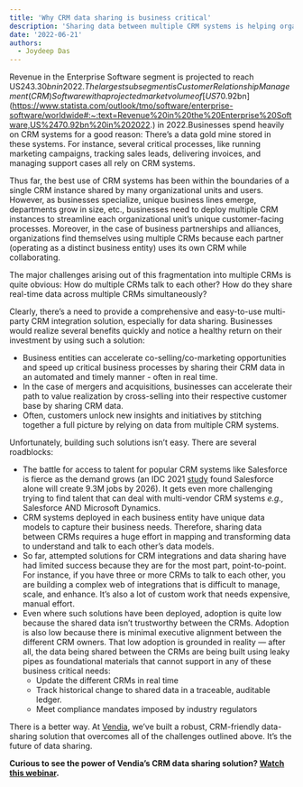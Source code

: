 ```yaml
---
title: 'Why CRM data sharing is business critical'
description: 'Sharing data between multiple CRM systems is helping organizations realize superior business outcomes, more so with the availability of robust multi-party CRM data sharing solutions.'
date: '2022-06-21'
authors:
  - Joydeep Das
---
```



Revenue in the Enterprise Software segment is projected to reach US$243.30bn in 2022. The largest sub segment is Customer Relationship Management (CRM) Software with a projected market volume of [US$70.92bn](https://www.statista.com/outlook/tmo/software/enterprise-software/worldwide#:~:text=Revenue%20in%20the%20Enterprise%20Software,US%2470.92bn%20in%202022.) in 2022.Businesses spend heavily on CRM systems for a good reason: There’s a data gold mine stored in these systems. For instance, several critical processes, like running marketing campaigns, tracking sales leads, delivering invoices, and managing support cases all rely on CRM systems.

Thus far, the best use of CRM systems has been within the boundaries of a single CRM instance shared by many organizational units and users. However, as businesses specialize,  unique business lines emerge, departments grow in size, etc., businesses need to deploy multiple CRM instances to streamline each organizational unit’s unique customer-facing processes. Moreover, in the case of business partnerships and alliances, organizations find themselves using  multiple CRMs because each partner (operating as a distinct business entity) uses its own CRM while collaborating. 

The major challenges arising out of this fragmentation into multiple CRMs is quite obvious: How do multiple CRMs talk to each other? How do they share real-time data across multiple CRMs simultaneously? 

Clearly, there’s a need to provide a comprehensive and easy-to-use multi-party CRM integration solution, especially for data sharing. Businesses would realize several benefits quickly and notice a healthy return on their investment by using such a solution:



* Business entities can accelerate co-selling/co-marketing opportunities and speed up critical business processes by sharing their CRM data in an automated and timely manner - often in real time.
* In the case of mergers and acquisitions, businesses can accelerate their path to value realization by cross-selling into their respective customer base by sharing CRM data.
* Often, customers unlock new insights and initiatives by stitching together a full picture by relying on data from multiple CRM systems. 

Unfortunately, building such solutions isn’t easy. There are several roadblocks:



* The battle for access to talent for popular CRM systems like Salesforce is fierce as the demand grows (an IDC 2021 [study](https://www.salesforce.com/news/press-releases/2021/09/20/idc-salesforce-economy-2021/) found Salesforce alone will create 9.3M jobs by 2026). It gets even more challenging trying to find talent that can deal with multi-vendor CRM systems _e.g.,_ Salesforce AND Microsoft Dynamics.
* CRM systems deployed in each business entity have unique data models to capture their business needs. Therefore, sharing data between CRMs requires a huge effort in mapping and transforming data to understand and talk to each other’s data models.
* So far, attempted solutions for CRM integrations and data sharing have had limited success because they are for the most part, point-to-point. For instance, if you have three or more CRMs to talk to each other, you are building a complex web of integrations that is difficult to manage, scale, and enhance. It’s also a lot of custom work that needs expensive, manual effort.
* Even where such solutions have been deployed, adoption is quite low because the shared data isn’t trustworthy between the CRMs. Adoption is also low because there is minimal executive alignment between the different CRM owners. That low adoption is grounded in reality — after all, the data being shared between the CRMs are being built using leaky pipes as foundational materials that cannot support in any of these business critical needs:
    * Update the different CRMs in real time
    * Track historical change to shared data in a traceable, auditable ledger. 
    * Meet compliance mandates imposed by industry regulators

There is a better way. At [Vendia](https://www.vendia.com/), we’ve built a robust, CRM-friendly data-sharing solution that overcomes all of the challenges outlined above. It’s the future of data sharing.

**Curious to see the power of Vendia’s CRM data sharing solution? [Watch this webinar](https://us02web.zoom.us/webinar/register/2816530633756/WN_8kXDfUbNTsOd0Ht2j1x56w).**
